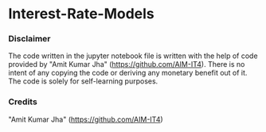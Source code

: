 # Interest-Rate-Models
### Disclaimer
The code written in the jupyter notebook file is written with the help of code provided by "Amit Kumar Jha" (https://github.com/AIM-IT4). There is no intent of any copying the code or deriving any monetary benefit out of it. The code is solely for self-learning purposes.
### Credits
"Amit Kumar Jha" (https://github.com/AIM-IT4)
